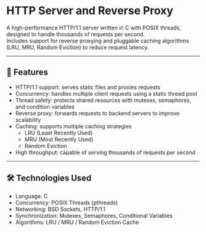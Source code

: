 # HTTP Server and Reverse Proxy

A high-performance HTTP/1.1 server written in C with POSIX threads, designed to handle thousands of requests per second.  
Includes support for reverse proxying and pluggable caching algorithms (LRU, MRU, Random Eviction) to reduce request latency.

---

## 🚀 Features

- HTTP/1.1 support: serves static files and proxies requests  
- Concurrency: handles multiple client requests using a static thread pool  
- Thread safety: protects shared resources with mutexes, semaphores, and condition variables  
- Reverse proxy: forwards requests to backend servers to improve scalability  
- Caching: supports multiple caching strategies  
  - LRU (Least Recently Used)  
  - MRU (Most Recently Used)  
  - Random Eviction  
- High throughput: capable of serving thousands of requests per second  

---

## 🛠️ Technologies Used

- Language: C  
- Concurrency: POSIX Threads (pthreads)  
- Networking: BSD Sockets, HTTP/1.1  
- Synchronization: Mutexes, Semaphores, Conditional Variables  
- Algorithms: LRU / MRU / Random Eviction Cache  
